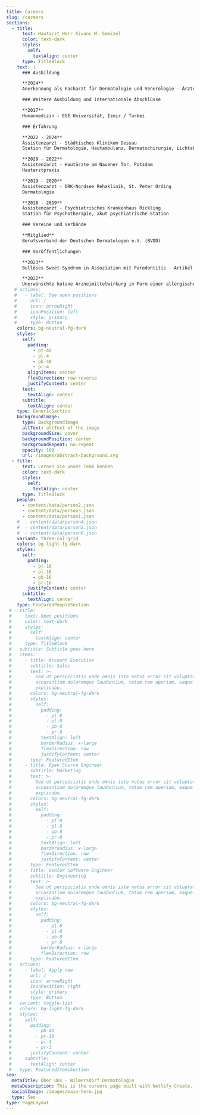 ```yaml
---
title: Careers
slug: /careers
sections:
  - title:
      text: Hautarzt Herr Kivanc M. Semizel 
      color: text-dark
      styles:
        self:
          textAlign: center 
      type: TitleBlock
    text: |
      ### Ausbildung

      **2024**  
      Anerkennung als Facharzt für Dermatologie und Venerologie - Ärztekammer Sachsen-Anhalt  

      ### Weitere Ausbildung und internationale Abschlüsse

      **2017**  
      Humanmedizin - EGE Universität, Izmir / Türkei  

      ### Erfahrung

      **2022 - 2024**  
      Assistenzarzt - Städtisches Klinikum Dessau  
      Station für Dermatologie, Hautambulanz, Dermatochirurgie, Lichtabteilung  

      **2020 - 2022**  
      Assistenzarzt - Hautärzte am Nauener Tor, Potsdam  
      Hautarztpraxis  

      **2019 - 2020**  
      Assistenzarzt - DRK-Nordsee Rehaklinik, St. Peter Ording  
      Dermatologie  

      **2018 - 2019**  
      Assistenzarzt - Psychiatrisches Krankenhaus Rickling  
      Station für Psychotherapie, akut psychiatrische Station  

      ### Vereine und Verbände

      **Mitglied**  
      Berufsverband der Deutschen Dermatologen e.V. (BVDD)  

      ### Veröffentlichungen

      **2023**  
      Bullöses Sweet-Syndrom in Assoziation mit Parodontitis - Artikel  

      **2022**  
      Unerwünschte kutane Arzneimittelwirkung in Form einer allergischen Reaktion vom Soforttyp- und Spättyp bei erster Gabe von Cemiplimab - Artikel
   # actions:
   #   - label: See open positions
   #     url: /
   #     icon: arrowRight
   #     iconPosition: left
   #     style: primary
   #     type: Button
    colors: bg-neutral-fg-dark
    styles:
      self:
        padding:
          - pt-40
          - pl-4
          - pb-40
          - pr-4
        alignItems: center
        flexDirection: row-reverse
        justifyContent: center
      text:
        textAlign: center
      subtitle:
        textAlign: center
    type: GenericSection
    backgroundImage:
      type: BackgroundImage
      altText: altText of the image
      backgroundSize: cover
      backgroundPosition: center
      backgroundRepeat: no-repeat
      opacity: 100
      url: /images/abstract-background.svg
  - title:
      text: Lernen Sie unser Team kennen
      color: text-dark
      styles:
        self:
          textAlign: center
      type: TitleBlock
    people:
      - content/data/person2.json
      - content/data/person3.json
      - content/data/person1.json
    #  - content/data/person4.json
    #  - content/data/person5.json
    #  - content/data/person6.json
    variant: three-col-grid
    colors: bg-light-fg-dark
    styles:
      self:
        padding:
          - pt-16
          - pl-16
          - pb-16
          - pr-16
        justifyContent: center
      subtitle:
        textAlign: center
    type: FeaturedPeopleSection
 # - title:
 #     text: Open positions
 #     color: text-dark
 #     styles:
 #       self:
 #         textAlign: center
 #     type: TitleBlock
 #   subtitle: Subtitle goes here
 #   items:
 #     - title: Account Executive
 #       subtitle: Sales
 #       text: >-
 #         Sed ut perspiciatis unde omnis iste natus error sit voluptatem
 #         accusantium doloremque laudantium, totam rem aperiam, eaque ipsa quae.
 #         explicabo.
 #       colors: bg-neutral-fg-dark
 #       styles:
 #         self:
 #           padding:
 #             - pt-8
 #             - pl-8
 #             - pb-8
 #             - pr-8
 #           textAlign: left
 #           borderRadius: x-large
 #           flexDirection: row
 #           justifyContent: center
 #       type: FeaturedItem
 #     - title: Open Source Engineer
 #       subtitle: Marketing
 #       text: >-
 #         Sed ut perspiciatis unde omnis iste natus error sit voluptatem
 #         accusantium doloremque laudantium, totam rem aperiam, eaque ipsa quae.
 #         explicabo.
 #       colors: bg-neutral-fg-dark
 #       styles:
 #         self:
 #           padding:
 #             - pt-8
 #             - pl-8
 #             - pb-8
 #             - pr-8
 #           textAlign: left
 #           borderRadius: x-large
 #           flexDirection: row
 #           justifyContent: center
 #       type: FeaturedItem
 #     - title: Senior Software Engineer
 #       subtitle: Engineering
 #       text: >-
 #         Sed ut perspiciatis unde omnis iste natus error sit voluptatem
 #         accusantium doloremque laudantium, totam rem aperiam, eaque ipsa quae.
 #         explicabo.
 #       colors: bg-neutral-fg-dark
 #       styles:
 #         self:
 #           padding:
 #             - pt-8
 #             - pl-8
 #             - pb-8
 #             - pr-8
 #           borderRadius: x-large
 #           flexDirection: row
 #       type: FeaturedItem
 #   actions:
 #     - label: Apply now
 #       url: /
 #       icon: arrowRight
 #       iconPosition: right
 #       style: primary
 #       type: Button
 #   variant: toggle-list
 #   colors: bg-light-fg-dark
 #   styles:
 #     self:
 #       padding:
 #         - pb-40
 #         - pt-16
 #         - pl-3
 #         - pr-3
 #       justifyContent: center
 #     subtitle:
 #       textAlign: center
 #   type: FeaturedItemsSection
seo:
  metaTitle: Über Uns - Wilmersdorf Dermatologie
  metaDescription: This is the careers page built with Netlify Create.
  socialImage: /images/main-hero.jpg
  type: Seo
type: PageLayout
---
```

